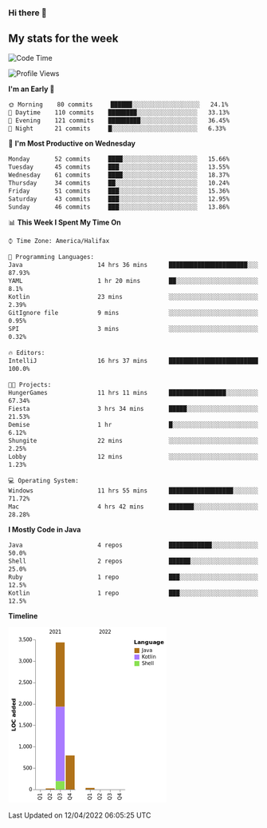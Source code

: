 ### Hi there 👋

## My stats for the week
<!--START_SECTION:waka-->
![Code Time](http://img.shields.io/badge/Code%20Time-171%20hrs%2010%20mins-blue)

![Profile Views](http://img.shields.io/badge/Profile%20Views-0-blue)

**I'm an Early 🐤** 

```text
🌞 Morning    80 commits     ██████░░░░░░░░░░░░░░░░░░░   24.1% 
🌆 Daytime    110 commits    ████████░░░░░░░░░░░░░░░░░   33.13% 
🌃 Evening    121 commits    █████████░░░░░░░░░░░░░░░░   36.45% 
🌙 Night      21 commits     █░░░░░░░░░░░░░░░░░░░░░░░░   6.33%

```
📅 **I'm Most Productive on Wednesday** 

```text
Monday       52 commits     ████░░░░░░░░░░░░░░░░░░░░░   15.66% 
Tuesday      45 commits     ███░░░░░░░░░░░░░░░░░░░░░░   13.55% 
Wednesday    61 commits     ████░░░░░░░░░░░░░░░░░░░░░   18.37% 
Thursday     34 commits     ██░░░░░░░░░░░░░░░░░░░░░░░   10.24% 
Friday       51 commits     ███░░░░░░░░░░░░░░░░░░░░░░   15.36% 
Saturday     43 commits     ███░░░░░░░░░░░░░░░░░░░░░░   12.95% 
Sunday       46 commits     ███░░░░░░░░░░░░░░░░░░░░░░   13.86%

```


📊 **This Week I Spent My Time On** 

```text
⌚︎ Time Zone: America/Halifax

💬 Programming Languages: 
Java                     14 hrs 36 mins      ██████████████████████░░░   87.93% 
YAML                     1 hr 20 mins        ██░░░░░░░░░░░░░░░░░░░░░░░   8.1% 
Kotlin                   23 mins             ░░░░░░░░░░░░░░░░░░░░░░░░░   2.39% 
GitIgnore file           9 mins              ░░░░░░░░░░░░░░░░░░░░░░░░░   0.95% 
SPI                      3 mins              ░░░░░░░░░░░░░░░░░░░░░░░░░   0.32%

🔥 Editors: 
IntelliJ                 16 hrs 37 mins      █████████████████████████   100.0%

🐱‍💻 Projects: 
HungerGames              11 hrs 11 mins      ████████████████░░░░░░░░░   67.34% 
Fiesta                   3 hrs 34 mins       █████░░░░░░░░░░░░░░░░░░░░   21.53% 
Demise                   1 hr                █░░░░░░░░░░░░░░░░░░░░░░░░   6.12% 
Shungite                 22 mins             ░░░░░░░░░░░░░░░░░░░░░░░░░   2.25% 
Lobby                    12 mins             ░░░░░░░░░░░░░░░░░░░░░░░░░   1.23%

💻 Operating System: 
Windows                  11 hrs 55 mins      ██████████████████░░░░░░░   71.72% 
Mac                      4 hrs 42 mins       ███████░░░░░░░░░░░░░░░░░░   28.28%

```

**I Mostly Code in Java** 

```text
Java                     4 repos             ████████████░░░░░░░░░░░░░   50.0% 
Shell                    2 repos             ██████░░░░░░░░░░░░░░░░░░░   25.0% 
Ruby                     1 repo              ███░░░░░░░░░░░░░░░░░░░░░░   12.5% 
Kotlin                   1 repo              ███░░░░░░░░░░░░░░░░░░░░░░   12.5%

```


**Timeline**

![Chart not found](https://raw.githubusercontent.com/lyndseyy/lyndseyy/main/charts/bar_graph.png) 


 Last Updated on 12/04/2022 06:05:25 UTC
<!--END_SECTION:waka-->